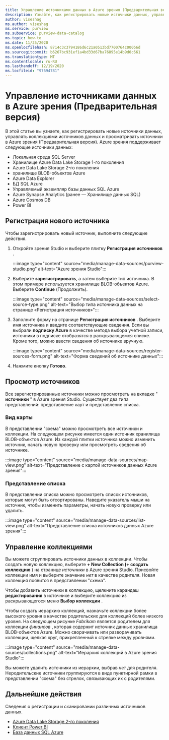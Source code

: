 ```yaml
---
title: Управление источниками данных в Azure зрения (Предварительная версия)
description: Узнайте, как регистрировать новые источники данных, управлять коллекциями источников данных и просматривать источники в Azure зрения (Предварительная версия).
author: viseshag
ms.author: viseshag
ms.service: purview
ms.subservice: purview-data-catalog
ms.topic: how-to
ms.date: 11/25/2020
ms.openlocfilehash: 8714c3c3794186d6c21a0513bd7700764c000b6d
ms.sourcegitcommit: b6267bc931ef1a4bd33d67ba76895e14b9d0c661
ms.translationtype: MT
ms.contentlocale: ru-RU
ms.lasthandoff: 12/19/2020
ms.locfileid: "97694781"
---
```

# <a name="manage-data-sources-in-azure-purview-preview"></a>Управление источниками данных в Azure зрения (Предварительная версия)

В этой статье вы узнаете, как регистрировать новые источники данных, управлять коллекциями источников данных и просматривать источники в Azure зрения (Предварительная версия). Azure зрения поддерживает следующие источники данных:

* Локальная среда SQL Server
* Хранилище Azure Data Lake Storage 1-го поколения 
* Azure Data Lake Storage 2-го поколения
* хранилище BLOB-объектов Azure
* Azure Data Explorer
* БД SQL Azure
* Управляемый экземпляр базы данных SQL Azure
* Azure Synapse Analytics (ранее — Хранилище данных SQL)
* Azure Cosmos DB
* Power BI

## <a name="register-a-new-source"></a>Регистрация нового источника

Чтобы зарегистрировать новый источник, выполните следующие действия.

1. Откройте зрения Studio и выберите плитку **Регистрация источников** .

   :::image type="content" source="media/manage-data-sources/purview-studio.png" alt-text="Azure зрения Studio":::

1. Выберите **зарегистрировать**, а затем выберите тип источника. В этом примере используется хранилище BLOB-объектов Azure. Выберите **Continue** (Продолжить).

   :::image type="content" source="media/manage-data-sources/select-source-type.png" alt-text="Выбор типа источника данных на странице «Регистрация источников»":::

1. Заполните форму на странице **Регистрация источников** . Выберите имя источника и введите соответствующие сведения. Если вы выбрали **подписку Azure** в качестве метода выбора учетной записи, источники в подписке отобразятся в раскрывающемся списке. Кроме того, можно ввести сведения об источнике вручную.

   :::image type="content" source="media/manage-data-sources/register-sources-form.png" alt-text="Форма сведений об источнике данных":::

1. Нажмите кнопку **Готово**.

## <a name="view-sources"></a>Просмотр источников

Все зарегистрированные источники можно просмотреть на вкладке " **источники** " в Azure зрения Studio. Существует два типа представлений: представление карт и представление списка.

### <a name="map-view"></a>Вид карты

В представлении "схема" можно просмотреть все источники и коллекции. На следующем рисунке имеется один источник хранилища BLOB-объектов Azure. Из каждой плитки источника можно изменить источник, начать новую проверку или просмотреть сведения об источнике.

:::image type="content" source="media/manage-data-sources/map-view.png" alt-text="Представление с картой источников данных Azure зрения":::

### <a name="list-view"></a>Представление списка

В представлении списка можно просмотреть список источников, которые могут быть отсортированы. Наведите указатель мыши на источник, чтобы изменить параметры, начать новую проверку или удалить.

:::image type="content" source="media/manage-data-sources/list-view.png" alt-text="Представление списка источников данных Azure зрения":::

## <a name="manage-collections"></a>Управление коллекциями

Вы можете сгруппировать источники данных в коллекции. Чтобы создать новую коллекцию, выберите **+ New Collection (+ создать коллекцию** ) на странице *источники* в Azure зрения Studio. Присвойте коллекции имя и выберите значение *нет* в качестве родителя. Новая коллекция появится в представлении "схема".

Чтобы добавить источники в коллекцию, щелкните карандаш **редактирования** в источнике и выберите коллекцию из раскрывающегося меню **Выбор коллекции** .

Чтобы создать иерархию коллекций, назначьте коллекции более высокого уровня в качестве родительских для коллекций более низкого уровня. На следующем рисунке *Fabrikam* является родителем для коллекции *финансов* , которая содержит источник данных хранилища BLOB-объектов Azure. Можно сворачивать или разворачивать коллекции, щелкая круг, прикрепленный к стрелке между уровнями.

:::image type="content" source="media/manage-data-sources/collections.png" alt-text="Иерархия коллекций в Azure зрения Studio":::

Вы можете удалить источники из иерархии, выбрав *нет* для родителя. Неродительские источники группируются в виде пунктирной рамки в представлении "схема" без стрелок, связывающих их с родителями.

## <a name="next-steps"></a>Дальнейшие действия

Сведения о регистрации и сканировании различных источников данных.

* [Azure Data Lake Storage 2-го поколения](register-scan-adls-gen2.md)
* [Клиент Power BI](register-scan-power-bi-tenant.md)
* [База данных SQL Azure](register-scan-azure-sql-database.md)
